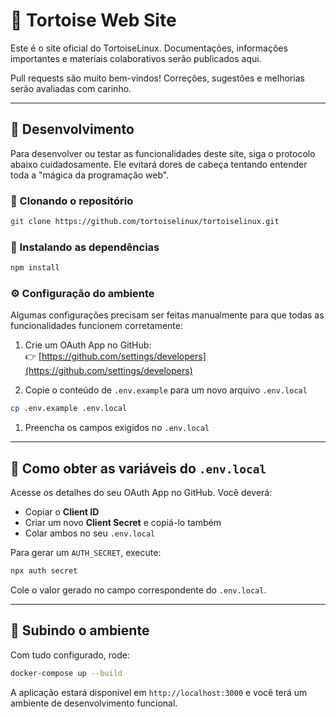 # 🐢 Tortoise Web Site

Este é o site oficial do TortoiseLinux. Documentações, informações importantes e materiais colaborativos serão publicados aqui.

Pull requests são muito bem-vindos! Correções, sugestões e melhorias serão avaliadas com carinho.

---

## 🚧 Desenvolvimento

Para desenvolver ou testar as funcionalidades deste site, siga o protocolo abaixo cuidadosamente. Ele evitará dores de cabeça tentando entender toda a "mágica da programação web".

### 🔁 Clonando o repositório

```bash
git clone https://github.com/tortoiselinux/tortoiselinux.git
```

### 📆 Instalando as dependências

```bash
npm install
```

### ⚙️ Configuração do ambiente

Algumas configurações precisam ser feitas manualmente para que todas as funcionalidades funcionem corretamente:

1. Crie um OAuth App no GitHub:  
   👉 [https://github.com/settings/developers](https://github.com/settings/developers)

1. Copie o conteúdo de `.env.example` para um novo arquivo `.env.local`

```bash
cp .env.example .env.local
```

1. Preencha os campos exigidos no `.env.local`

---

## 🔐 Como obter as variáveis do `.env.local`

Acesse os detalhes do seu OAuth App no GitHub. Você deverá:

- Copiar o **Client ID**
- Criar um novo **Client Secret** e copiá-lo também
- Colar ambos no seu `.env.local`

Para gerar um `AUTH_SECRET`, execute:

```bash
npx auth secret
```

Cole o valor gerado no campo correspondente do `.env.local`.

---

## 🐳 Subindo o ambiente

Com tudo configurado, rode:

```bash
docker-compose up --build
```

A aplicação estará disponível em `http://localhost:3000` e você terá um ambiente de desenvolvimento funcional.
